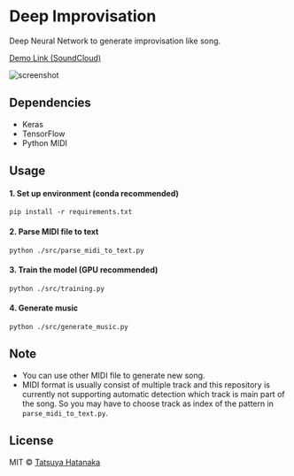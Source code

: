 # Deep Improvisation

Deep Neural Network to generate improvisation like song.

[Demo Link (SoundCloud)](https://soundcloud.com/tsyworks/sets/deep-improvisation)

![screenshot](https://github.com/tatsuyah/deep-improvisation/blob/master/img/jazz.png)

## Dependencies

 - Keras
 - TensorFlow
 - Python MIDI

## Usage

  #### 1. Set up environment (conda recommended)

  ```
  pip install -r requirements.txt
  ```

  #### 2. Parse MIDI file to text

  ```
  python ./src/parse_midi_to_text.py
  ```

  #### 3. Train the model (GPU recommended)

  ```
  python ./src/training.py
  ```

  #### 4. Generate music

  ```
  python ./src/generate_music.py
  ```

## Note

 - You can use other MIDI file to generate new song.
 - MIDI format is usually consist of multiple track and this repository is currently not supporting automatic detection which track is main part of the song. So you may have to choose track as index of the pattern in `parse_midi_to_text.py`.


## License

MIT © [Tatsuya Hatanaka](https://github.com/tatsuyah)

